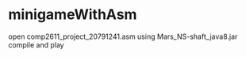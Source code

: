 # minigameWithAsm

open comp2611_project_20791241.asm using Mars_NS-shaft_java8.jar  
compile and play
